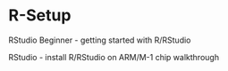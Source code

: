 # R-Setup
RStudio Beginner - getting started with R/RStudio


RStudio - install R/RStudio on ARM/M-1 chip walkthrough
